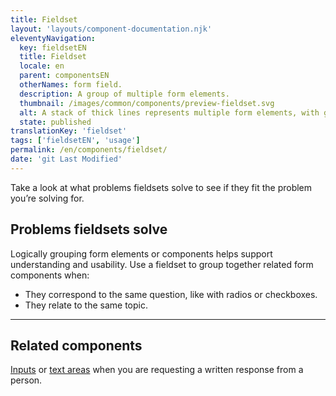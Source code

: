 ```yaml
---
title: Fieldset
layout: 'layouts/component-documentation.njk'
eleventyNavigation:
  key: fieldsetEN
  title: Fieldset
  locale: en
  parent: componentsEN
  otherNames: form field.
  description: A group of multiple form elements.
  thumbnail: /images/common/components/preview-fieldset.svg
  alt: A stack of thick lines represents multiple form elements, with grey lines for labels and white boxes for form fields.
  state: published
translationKey: 'fieldset'
tags: ['fieldsetEN', 'usage']
permalink: /en/components/fieldset/
date: 'git Last Modified'
---
```


Take a look at what problems fieldsets solve to see if they fit the problem you’re solving for.

## Problems fieldsets solve

Logically grouping form elements or components helps support understanding and usability. Use a fieldset to group together related form components when:

- They correspond to the same question, like with radios or checkboxes. 
- They relate to the same topic.

<hr/>

## Related components

<a href="{{ links.input }}">Inputs</a> or <a href="{{ links.textarea }}">text areas</a> when you are requesting a written response from a person.

